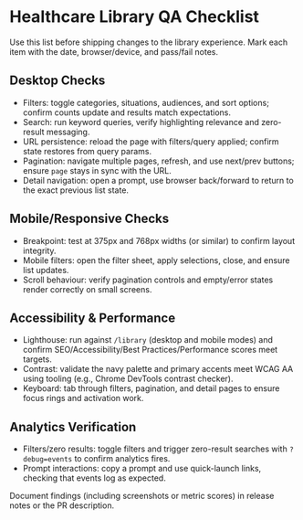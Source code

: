 # Healthcare Library QA Checklist

Use this list before shipping changes to the library experience. Mark each item with the date, browser/device, and pass/fail notes.

## Desktop Checks
- Filters: toggle categories, situations, audiences, and sort options; confirm counts update and results match expectations.
- Search: run keyword queries, verify highlighting relevance and zero-result messaging.
- URL persistence: reload the page with filters/query applied; confirm state restores from query params.
- Pagination: navigate multiple pages, refresh, and use next/prev buttons; ensure `page` stays in sync with the URL.
- Detail navigation: open a prompt, use browser back/forward to return to the exact previous list state.

## Mobile/Responsive Checks
- Breakpoint: test at 375px and 768px widths (or similar) to confirm layout integrity.
- Mobile filters: open the filter sheet, apply selections, close, and ensure list updates.
- Scroll behaviour: verify pagination controls and empty/error states render correctly on small screens.

## Accessibility & Performance
- Lighthouse: run against `/library` (desktop and mobile modes) and confirm SEO/Accessibility/Best Practices/Performance scores meet targets.
- Contrast: validate the navy palette and primary accents meet WCAG AA using tooling (e.g., Chrome DevTools contrast checker).
- Keyboard: tab through filters, pagination, and detail pages to ensure focus rings and activation work.

## Analytics Verification
- Filters/zero results: toggle filters and trigger zero-result searches with `?debug=events` to confirm analytics fires.
- Prompt interactions: copy a prompt and use quick-launch links, checking that events log as expected.

Document findings (including screenshots or metric scores) in release notes or the PR description.
